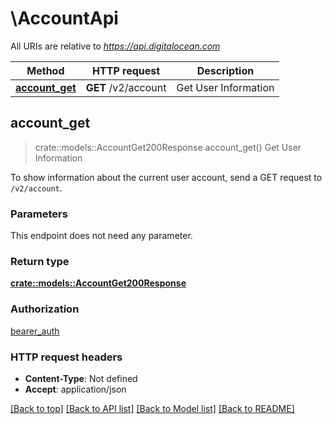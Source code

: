 # \AccountApi

All URIs are relative to *https://api.digitalocean.com*

Method | HTTP request | Description
------------- | ------------- | -------------
[**account_get**](AccountApi.md#account_get) | **GET** /v2/account | Get User Information



## account_get

> crate::models::AccountGet200Response account_get()
Get User Information

To show information about the current user account, send a GET request to `/v2/account`.

### Parameters

This endpoint does not need any parameter.

### Return type

[**crate::models::AccountGet200Response**](account_get_200_response.md)

### Authorization

[bearer_auth](../README.md#bearer_auth)

### HTTP request headers

- **Content-Type**: Not defined
- **Accept**: application/json

[[Back to top]](#) [[Back to API list]](../README.md#documentation-for-api-endpoints) [[Back to Model list]](../README.md#documentation-for-models) [[Back to README]](../README.md)

